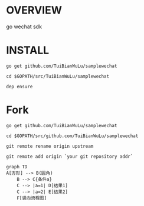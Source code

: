 # OVERVIEW
go wechat sdk

# INSTALL
```Shell
go get github.com/TuiBianWuLu/samplewechat

cd $GOPATH/src/TuiBianWuLu/samplewechat

dep ensure
```

# Fork
```Shell
go get github.com/TuiBianWuLu/samplewechat

cd $GOPATH/src/github.com/TuiBianWuLu/samplewechat

git remote rename origin upstream

git remote add origin `your git repository addr`
```

```mermaid
graph TD
A[方形] --> B(圆角)
    B --> C{条件a}
    C --> |a=1| D[结果1]
    C --> |a=2| E[结果2]
    F[竖向流程图]
```
